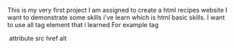 This is my very first project 
I am assigned to create a html recipes website
I want to demonstrate some skills i've learn which is html basic skills.
I want to use all tag element that i learned 
For example
tag<html> <p> <a> <img> 
attribute src href alt
